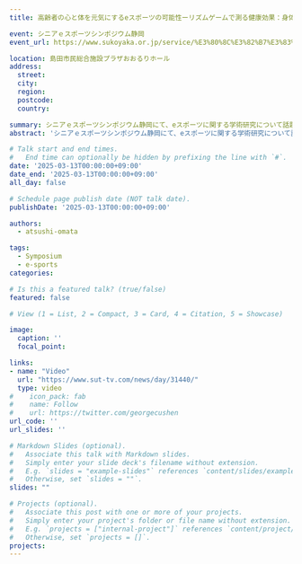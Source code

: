```yaml
---
title: 高齢者の心と体を元気にするeスポーツの可能性ーリズムゲームで測る健康効果：身体・心・つながりの科学的検証ー

event: シニアｅスポーツシンポジウム静岡
event_url: https://www.sukoyaka.or.jp/service/%E3%80%8C%E3%82%B7%E3%83%8B%E3%82%A2%EF%BD%85%E3%82%B9%E3%83%9D%E3%83%BC%E3%83%84%E3%82%B7%E3%83%B3%E3%83%9D%E3%82%B8%E3%82%A6%E3%83%A0%E9%9D%99%E5%B2%A1%E3%80%8D%E3%81%AE%E5%8F%82%E5%8A%A0%E8%80%85

location: 島田市民総合施設プラザおおるりホール
address:
  street: 
  city: 
  region: 
  postcode: 
  country: 

summary: シニアｅスポーツシンポジウム静岡にて、eスポーツに関する学術研究について話題提供を行いました。
abstract: 'シニアｅスポーツシンポジウム静岡にて、eスポーツに関する学術研究について話題提供「高齢者の心と体を元気にするeスポーツの可能性ーリズムゲームで測る健康効果：身体・心・つながりの科学的検証ー」を行いました。'

# Talk start and end times.
#   End time can optionally be hidden by prefixing the line with `#`.
date: '2025-03-13T00:00:00+09:00'
date_end: '2025-03-13T00:00:00+09:00'
all_day: false

# Schedule page publish date (NOT talk date).
publishDate: '2025-03-13T00:00:00+09:00'

authors:
  - atsushi-omata

tags: 
  - Symposium
  - e-sports
categories: 

# Is this a featured talk? (true/false)
featured: false

# View (1 = List, 2 = Compact, 3 = Card, 4 = Citation, 5 = Showcase)

image:
  caption: ''
  focal_point: 

links:
- name: "Video"
  url: "https://www.sut-tv.com/news/day/31440/"
  type: video
#    icon_pack: fab
#    name: Follow
#    url: https://twitter.com/georgecushen
url_code: ''
url_slides: ''

# Markdown Slides (optional).
#   Associate this talk with Markdown slides.
#   Simply enter your slide deck's filename without extension.
#   E.g. `slides = "example-slides"` references `content/slides/example-slides.md`.
#   Otherwise, set `slides = ""`.
slides: ""

# Projects (optional).
#   Associate this post with one or more of your projects.
#   Simply enter your project's folder or file name without extension.
#   E.g. `projects = ["internal-project"]` references `content/project/deep-learning/index.md`.
#   Otherwise, set `projects = []`.
projects: 
---
```



